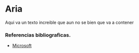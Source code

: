 # Aria

Aqui va un texto increible que aun no se bien que va a contener 


### Referencias bibliograficas.
- [Microsoft](www.microsoft.com)